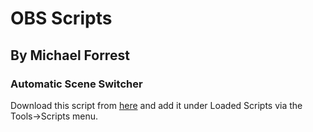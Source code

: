 # OBS Scripts

## By Michael Forrest

### Automatic Scene Switcher

Download this script from [here](https://raw.githubusercontent.com/michaelforrest/obs-scripts/master/auto-scene-switcher.lua) and add it under Loaded Scripts via the Tools->Scripts menu.
